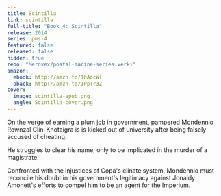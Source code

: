 ```yaml
---
title: Scintilla
link: scintilla
full-title: "Book 4: Scintilla"
release: 2014
series: pms-4
featured: false
released: false
hidden: true
repo: "Merovex/postal-marine-series.verki"
amazon:
  ebook: http://amzn.to/1hAocWl
  pback: http://amzn.to/1PpTr3Z
cover:
  image: scintilla-epub.png
  angle: Scintilla-cover.png
---
```


On the verge of earning a plum job in government, pampered Mondennio Rownzal Clin-Khotaigra is is kicked out of university after being falsely accused of cheating.

He struggles to clear his name, only to be implicated in the murder of a magistrate.

Confronted with the injustices of Copa's clinate system, Mondennio must reconcile his doubt in his government's legitimacy against Jonaldy Amonett's efforts to compel him to be an agent for the Imperium.
